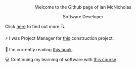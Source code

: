 <p align="center" font-size: 10%>Welcome to the Github page of Ian McNicholas</p>

<p align="center">Software Developer</p>

Click [here](https://www.linkedin.com/in/ian-m-7a97a8175/) to find out more 🔍
  
⚡ I was Project Manager for [this](https://user-images.githubusercontent.com/75983723/118269844-1d636480-b4b7-11eb-9ef1-7033c0a85b42.jpeg) construction project.

📖 I'm currently reading [this book](https://github.com/ianmcnicholas/ianmcnicholas/assets/75983723/5cf48a3d-df31-4792-bd56-819c1a025a62).

💻 Continuing my learning of software with [this course](https://www.udemy.com/course/react-the-complete-guide-incl-redux/).
